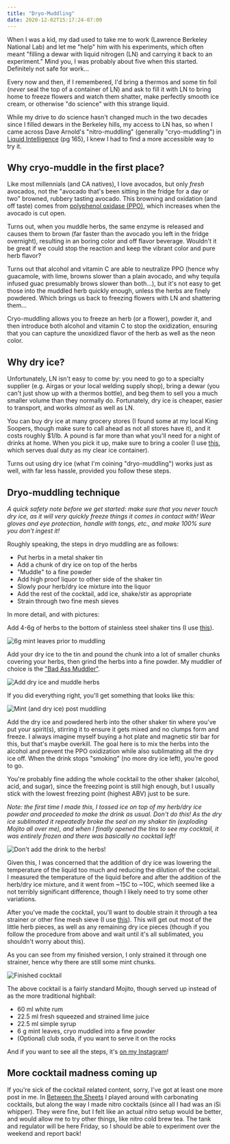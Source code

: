 ```yaml
---
title: "Dryo-Muddling"
date: 2020-12-02T15:17:24-07:00
---
```


When I was a kid, my dad used to take me to work (Lawrence Berkeley National Lab)
and let me "help" him with his experiments, which often meant "filling a dewar
with liquid nitrogen (LN) and carrying it back to an experiment." Mind you, I was
probably about five when this started. Definitely not safe for work...

Every now and then, if I remembered, I'd bring a thermos and some tin foil (*never* seal
the top of a container of LN) and ask to fill it with LN to bring home to freeze
flowers and watch them shatter, make perfectly smooth ice cream, or otherwise "do science"
with this strange liquid.

While my drive to do science hasn't changed much in the two decades since I filled
dewars in the Berkeley hills, my access to LN has, so when I came across Dave Arnold's
"nitro-muddling" (generally "cryo-muddling") in [Liquid Intelligence](https://amzn.to/37tKVQ3)
(pg 165), I knew I had to find a more accessible way to try it.

## Why cryo-muddle in the first place?

Like most millennials (and CA natives), I love avocados, but only *fresh* avocados,
not the "avocado that's been sitting in the fridge for a day or two" browned, rubbery
tasting avocado. This browning and oxidation (and off taste) comes from
[polyphenol oxidase (PPO)](https://en.wikipedia.org/wiki/Polyphenol_oxidase), which
increases when the avocado is cut open.

Turns out, when you muddle herbs, the same enzyme is released and causes them to brown
(far faster than the avocado you left in the fridge overnight), resulting in an boring
color and off flavor beverage. Wouldn't it be great if we could stop the reaction
and keep the vibrant color and pure herb flavor?

Turns out that alcohol and vitamin C are able to neutralize PPO (hence why guacamole, with lime,
browns slower than a plain avocado, and why tequila infused guac presumably brows slower than both...),
but it's not easy to get those into the muddled herb quickly enough, unless the herbs are finely
powdered. Which brings us back to freezing flowers with LN and shattering them...

Cryo-muddling allows you to freeze an herb (or a flower), powder it, and then introduce
both alcohol and vitamin C to stop the oxidization, ensuring that you can capture the
unoxidized flavor of the herb as well as the neon color.

## Why dry ice?

Unfortunately, LN isn't easy to come by: you need to go to a specialty supplier
(e.g. Airgas or your local welding supply shop), bring a dewar (you can't just
show up with a thermos bottle), and beg them to sell you a much smaller volume than
they normally do. Fortunately, dry ice is cheaper, easier to transport, and works
*almost* as well as LN.

You can buy dry ice at many grocery stores (I found some at my local King Soopers,
though make sure to call ahead as not all stores have it), and it costs roughly $1/lb.
A pound is far more than what you'll need for a night of drinks at home. When you pick
it up, make sure to bring a cooler (I use [this](https://amzn.to/3myzixB), which serves
dual duty as my clear ice container).

Turns out using dry ice (what I'm coining "dryo-muddling") works just as well, with
far less hassle, provided you follow these steps.

## Dryo-muddling technique

*A quick safety note before we get started: make sure that you never touch dry ice,
as it will very quickly freeze things it comes in contact with! Wear gloves and eye
protection, handle with tongs, etc., and make 100% sure you don't ingest it!*

Roughly speaking, the steps in dryo muddling are as follows:
 - Put herbs in a metal shaker tin
 - Add a chunk of dry ice on top of the herbs
 - "Muddle" to a fine powder
 - Add high proof liquor to other side of the shaker tin
 - Slowly pour herb/dry ice mixture into the liquor
 - Add the rest of the cocktail, add ice, shake/stir as appropriate
 - Strain through two fine mesh sieves

In more detail, and with pictures:

Add 4-6g of herbs to the bottom of stainless steel shaker tins
(I use [this](https://amzn.to/3fZp32W)).

![6g mint leaves prior to muddling](/images/mint_leaves.jpg)

Add your dry ice to the tin and pound the chunk into a lot of smaller chunks
covering your herbs, then grind the herbs into a fine powder. My muddler of
choice is the ["Bad Ass Muddler"](https://amzn.to/3qqBHwO).

![Add dry ice and muddle herbs](/images/muddler.jpg)

If you did everything right, you'll get something that looks like this:

![Mint (and dry ice) post muddling](/images/powdered_mint.jpg)

Add the dry ice and powdered herb into the other shaker tin where you've put
your spirit(s), stirring it to ensure it gets mixed and no clumps form and freeze.
I always imagine myself buying a hot plate and magnetic stir bar for this, but that's
maybe overkill. The goal here is to mix the herbs into the alcohol
and prevent the PPO oxidization while also sublimating all the dry ice off. When the
drink stops "smoking" (no more dry ice left), you're good to go.

You're probably fine adding the whole cocktail to the other shaker (alcohol, acid, 
and sugar), since the freezing point is still high enough, but I usually stick
with the lowest freezing point (highest ABV) just to be sure.

*Note: the first time I made this, I tossed ice on top of my herb/dry ice powder
and proceeded to make the drink as usual. Don't do this! As the dry ice sublimated
it repeatedly broke the seal on my shaker tin (exploding Mojito all over me), and
when I finally opened the tins to see my cocktail, it was entirely frozen and there
was basically no cocktail left!*

![Don't add the drink to the herbs!](/images/fail.jpg)

Given this, I was concerned that the addition of dry ice was lowering the
temperature of the liquid too much and reducing the dilution of the cocktail. I
measured the temperature of the liquid before and after the addition of the herb/dry
ice mixture, and it went from ~15C to ~10C, which seemed like a not terribly significant
difference, though I likely need to try some other variations.

After you've made the cocktail, you'll want to double strain it through a tea strainer
or other fine mesh sieve (I use [this](https://amzn.to/3lARRjc)). This will get out most
of the little herb pieces, as well as any remaining dry ice pieces (though if you follow
the procedure from above and wait until it's all sublimated, you shouldn't worry about this).

As you can see from my finished version, I only strained it through one strainer, hence why
there are still some mint chunks.

![Finished cocktail](/images/finished.jpg)

The above cocktail is a fairly standard Mojito, though served up instead of as the more traditional highball:
 * 60 ml white rum
 * 22.5 ml fresh squeezed and strained lime juice
 * 22.5 ml simple syrup
 * 6 g mint leaves, cryo muddled into a fine powder
 * (Optional) club soda, if you want to serve it on the rocks

And if you want to see all the steps, it's [on my Instagram](https://www.instagram.com/stories/highlights/18173159554065264/)!

## More cocktail madness coming up

If you're sick of the cocktail related content, sorry, I've got at least one more post in me.
In [Between the Sheets](/blog/2020/05/06/between-the-sheets/) I played around with carbonating
cocktails, but along the way I made nitro cocktails (since all I had was an iSi whipper). They
were fine, but I felt like an actual nitro setup would be better, and would allow me to try
other things, like nitro cold brew tea. The tank and regulator will be here Friday, so I should
be able to experiment over the weekend and report back!